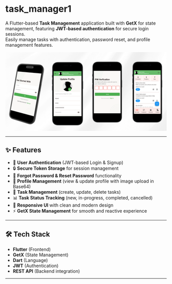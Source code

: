 # task_manager1

A Flutter-based **Task Management** application built with **GetX** for state management, featuring **JWT-based authentication** for secure login sessions.  
Easily manage tasks with authentication, password reset, and profile management features.

![UI Screenshot](https://raw.githubusercontent.com/MynulIslam17/task_manager/main/Untitled%20design.png)

---
## ✨ Features

- 🔑 **User Authentication** (JWT-based Login & Signup)
- 🔒 **Secure Token Storage** for session management
- 📧 **Forgot Password & Reset Password** functionality
- 👤 **Profile Management** (view & update profile with image upload in Base64)
- 📝 **Task Management** (create, update, delete tasks)
- 📊 **Task Status Tracking** (new, in-progress, completed, cancelled)
- 📱 **Responsive UI** with clean and modern design
- ⚡ **GetX State Management** for smooth and reactive experience

---
## 🛠️ Tech Stack

- **Flutter** (Frontend)
- **GetX** (State Management)
- **Dart** (Language)
- **JWT** (Authentication)
- **REST API** (Backend integration)

---

